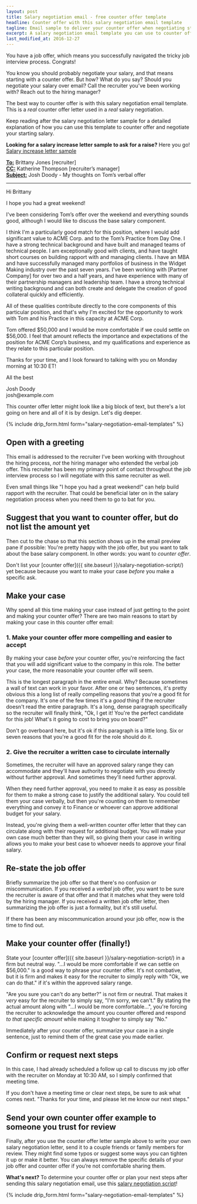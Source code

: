 ```yaml
---
layout: post
title: Salary negotiation email - free counter offer template
headline: Counter offer with this salary negotiation email template
tagline: Email sample to deliver your counter offer when negotiating starting salary
excerpt: A salary negotiation email template you can use to counter offer and negotiate your salary once you have a job offer.
last_modified_at: 2016-12-27
---	
```

You have a job offer, which means you successfully navigated the tricky job interview process. Congrats!

You know you should probably negotiate your salary, and that means starting with a counter offer. But how? What do you say? Should you negotiate your salary over email? Call the recruiter you've been working with? Reach out to the hiring manager?

The best way to counter offer is with this salary negotiation email template. This is a *real* counter offer letter used in a *real* salary negotiation.

Keep reading after the salary negotiation letter sample for a detailed explanation of how you can use this template to counter offer and negotiate your starting salary.

<div class='ad-box'>
<p><strong>Looking for a salary increase letter sample to ask for a raise?</strong> Here you go! <a href="{{ site.baseurl }}/salary-increase-letter-sample/">Salary increase letter sample</a></p>
</div>
	
<div class='sample-email'>
<p>
	<strong><u>To:</u></strong> Brittany Jones <brittany.jones@example.com> [recruiter]<br>
	<strong><u>CC:</u></strong> Katherine Thompson <katherine.thompson@example.com> [recruiter’s manager]<br>
	<strong><u>Subject:</u></strong> Josh Doody - My thoughts on Tom’s verbal offer
</p>
<hr>
<p>Hi Brittany</p>
<p>I hope you had a great weekend!</p>
<p>I've been considering Tom’s offer over the weekend and everything sounds good, although I would like to discuss the base salary component.</p>
<p>I think I'm a particularly good match for this position, where I would add significant value to ACME Corp. and to the Tom’s Practice from Day One. I have a strong technical background and have built and managed teams of technical people. I am exceptionally good with clients, and have taught short courses on building rapport with and managing clients. I have an MBA and have successfully managed many portfolios of business in the Widget Making industry over the past seven years. I've been working with [Partner Company] for over two and a half years, and have experience with many of their partnership managers and leadership team. I have a strong technical writing background and can both create and delegate the creation of good collateral quickly and efficiently. </p>
<p>All of these qualities contribute directly to the core components of this particular position, and that's why I'm excited for the opportunity to work with Tom and his Practice in this capacity at ACME Corp.</p>
<p>Tom offered $50,000 and I would be more comfortable if we could settle on $56,000. I feel that amount reflects the importance and expectations of the position for ACME Corp’s business, and my qualifications and experience as they relate to this particular position. </p>
<p>Thanks for your time, and I look forward to talking with you on Monday morning at 10:30 ET!</p>
<p>All the best</p>
<p>Josh Doody<br>
josh@example.com</p>
</div>

This counter offer letter might look like a big block of text, but there's a lot going on here and all of it is by design. Let's dig deeper.

{% include drip_form.html form="salary-negotiation-email-templates" %}

## Open with a greeting 

This email is addressed to the recruiter I’ve been working with throughout the hiring process, *not* the hiring manager who extended the verbal job offer. This recruiter has been my primary point of contact throughout the job interview process so I will negotiate with this same recruiter as well. 

Even small things like "I hope you had a great weekend!" can help build rapport with the recruiter. That could be beneficial later on in the salary negotiation process when you need them to go to bat for you.

## Suggest that you want to counter offer, but do not list the amount yet

Then cut to the chase so that this section shows up in the email preview pane if possible: You're pretty happy with the job offer, but you want to talk about the base salary component. In other words: you want to *counter offer*.

Don't list your [counter offer]({{ site.baseurl }}/salary-negotiation-script/) yet because because you want to make your case _before_ you make a specific ask.

## Make your case

Why spend all this time making your case instead of just getting to the point and making your counter offer? There are two main reasons to start by making your case in this counter offer email:

### 1. Make your counter offer more compelling and easier to accept

By making your case _before_ your counter offer, you're reinforcing the fact that you will add significant value to the company in this role. The better your case, the more reasonable your counter offer will seem.

This is the longest paragraph in the entire email. Why? Because sometimes a wall of text can work in your favor. After one or two sentences, it's pretty obvious this a long list of really compelling reasons that you're a good fit for the company. It's one of the few times it's a _good_ thing if the recruiter doesn't read the entire paragraph. It's a long, dense paragraph specifically so the recruiter will finally think, "Ok, I get it! You're the perfect candidate for this job! What's it going to cost to bring you on board?"

Don't go overboard here, but it's ok if this paragraph is a little long. Six or seven reasons that you're a good fit for the role should do it.

### 2. Give the recruiter a written case to circulate internally

Sometimes, the recruiter will have an approved salary range they can accommodate and they'll have authority to negotiate with you directly without further approval. And sometimes they'll need further approval.

When they need further approval, you need to make it as easy as possible for them to make a strong case to justify the additional salary. You could tell them your case verbally, but then you're counting on them to remember everything and convey it to Finance or whoever can approve additional budget for your salary.

Instead, you're giving them a well-written counter offer letter that they can circulate along with their request for additional budget. You will make your own case much better than they will, so giving them your case in writing allows you to make your best case to whoever needs to approve your final salary.

## Re-state the job offer

Briefly summarize the job offer so that there's no confusion or miscommunication. If you received a _verbal_ job offer, you want to be sure the recruiter is aware of that offer and that it matches what they were told by the hiring manager. If you received a written job offer letter, then summarizing the job offer is just a formality, but it's still useful.

If there has been any miscommunication around your job offer, now is the time to find out.

##  Make your counter offer (finally!)

State your [counter offer]({{ site.baseurl }}/salary-negotiation-script/) in a firm but neutral way. "...I would be more comfortable if we can settle on $56,000." is a good way to phrase your counter offer. It's not combative, but it is firm and makes it easy for the recruiter to simply reply with "Ok, we can do that." if it's within the approved salary range.

"Are you sure you can't do any better?" is not firm or neutral. That makes it _very_ easy for the recruiter to simply say, "I'm sorry, we can't." By stating the actual amount along with "...I would be more comfortable...", you're forcing the recruiter to acknowledge the amount you counter offered and respond _to that specific amount_ while making it tougher to simply say "No."

Immediately after your counter offer, summarize your case in a single sentence, just to remind them of the great case you made earlier.

## Confirm or request next steps

In this case, I had already scheduled a follow up call to discuss my job offer with the recruiter on Monday at 10:30 AM, so I simply confirmed that meeting time.

If you don't have a meeting time or clear next steps, be sure to ask what comes next. "Thanks for your time, and please let me know our next steps."

## Send your own counter offer example to someone you trust for review

Finally, after you use the counter offer letter sample above to write your own salary negotiation letter, send it to a couple friends or family members for review. They might find some typos or suggest some ways you can tighten it up or make it better. You can always remove the specific details of your job offer and counter offer if you’re not comfortable sharing them.

<div class="ad-box">
	<p><strong>What's next?</strong> To determine your counter offer or plan your next steps after sending this salary negotiation email, use this <a href="{{ site.baseurl }}/salary-negotiation-script/">salary negotiation script</a>!</p>
</div>

{% include drip_form.html form="salary-negotiation-email-templates" %}